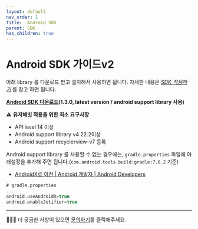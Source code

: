 ```yaml
---
layout: default
nav_order: 1
title:  Android SDK
parent: SDK
has_children: true
---
```


# Android SDK 가이드v2

아래 library 를 다운로드 받고 설치해서 사용하면 됩니다. 자세한 내용은 *[SDK 적용하기](/docs/sdk/android/apply-sdk.html)* 를 참고 하면 됩니다.

**[Android SDK 다운로드](https://s3-ap-northeast-1.amazonaws.com/userhabit-production/sdks/userhabitsdk_1.3.0.aar)(1.3.0, latest version / android support library 사용)**

⚠️ **유저해빗 적용을 위한 최소 요구사항**

- API level 14 이상
- Android support library v4 22.2이상
- Android support recyclerview-v7 등록

Android support library 를 사용할 수 없는 경우에는, `gradle.properties` 파일에 아래설정을 추가해 주면 됩니다.(`com.android.tools.build:gradle:7.0.2` 기준)

- [AndroidX로 이전 | Android 개발자 | Android Developers](https://developer.android.com/jetpack/androidx/migrate#migrate_an_existing_project_using_android_studio)

```groovy
# gradle.properties
...
android.useAndroidX=true
android.enableJetifier=true
```

---

🙋🏻‍♂️ 더 궁금한 사항이 있으면 [문의하기](http://userhabit.io/contact_us)를 클릭해주세요.
